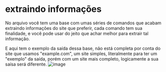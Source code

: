 # extraindo informações
No arquivo você tem uma base com umas séries de comandos que acabam extraindo informações do site que preferir, cada comando tem sua finalidade, e você pode usar do jeito que achar melhor para extrair tal informação.

E aqui tem o exemplo da saída dessa base, não está completa por conta do site que usamos "example.com", um site simples, literalmente para ter um "exemplo" da saída, porém com um site mais completo, logicamente a sua saísa será diferente.
![image](https://github.com/user-attachments/assets/00ee5734-3794-4258-8536-d66f70d822de)
